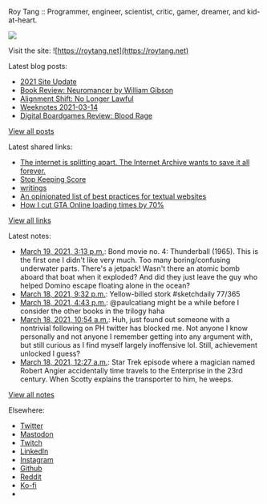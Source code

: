 Roy Tang :: Programmer, engineer, scientist, critic, gamer, dreamer, and kid-at-heart.

![](https://roytang.net/static/img/profile.jpg)

Visit the site: ![https://roytang.net](https://roytang.net)

Latest blog posts:

- [2021 Site Update](https://roytang.net/2021/03/2021-site-update/)
- [Book Review: Neuromancer by William Gibson](https://roytang.net/2021/03/neuromancer/)
- [Alignment Shift: No Longer Lawful](https://roytang.net/2021/03/no-longer-lawful/)
- [Weeknotes 2021-03-14](https://roytang.net/2021/03/weeknotes-2021-03-14/)
- [Digital Boardgames Review: Blood Rage](https://roytang.net/2021/03/blood-rage/)

[View all posts](https://roytang.net/blog)

Latest shared links:

- [The internet is splitting apart. The Internet Archive wants to save it all forever.](https://roytang.net/2021/03/the-internet-is-splitting-apart-the-internet-archive-wants-to-save-it-all-forever/)
- [Stop Keeping Score](https://roytang.net/2021/03/stop-keeping-score/)
- [writings](https://roytang.net/2021/03/writings/)
- [An opinionated list of best practices for textual websites](https://roytang.net/2021/03/an-opinionated-list-of-best-practices-for-textual-websites/)
- [How I cut GTA Online loading times by 70%](https://roytang.net/2021/03/how-i-cut-gta-online-loading-times-by-70/)

[View all links](https://roytang.net/links)

Latest notes:

- [March 19, 2021, 3:13 p.m.](https://roytang.net/2021/03/c6152994fa5ddf4b9c3302bcddfdd699/): Bond movie no. 4: Thunderball (1965). This is the first one I didn&#x27;t like very much. Too many boring/confusing underwater parts. There&#x27;s a jetpack! Wasn&#x27;t there an atomic bomb aboard that boat when it exploded? And did they just leave the guy who helped Domino escape floating alone in the ocean?
- [March 18, 2021, 9:32 p.m.](https://roytang.net/2021/03/1372541524437700614/): Yellow-billed stork #sketchdaily 77/365
- [March 18, 2021, 4:43 p.m.](https://roytang.net/2021/03/1372468780039688193/): @paulcatiang might be a while before I consider the other books in the trilogy haha
- [March 18, 2021, 10:54 a.m.](https://roytang.net/2021/03/1372380839728713730/): Huh, just found out someone with a nontrivial following on PH twitter has blocked me. Not anyone I know personally and not anyone I remember getting into any argument with, but still curious as I find myself largely inoffensive lol. Still, achievement unlocked I guess?
- [March 18, 2021, 12:27 a.m.](https://roytang.net/2021/03/1372223129209208838/): Star Trek episode where a magician named Robert Angier accidentally time travels to the Enterprise in the 23rd century. When Scotty explains the transporter to him, he weeps.

[View all notes](https://roytang.net/notes)

Elsewhere:

- [Twitter](https://twitter.com/roytang)
- [Mastodon](https://mastodon.technology/@roytang)
- [Twitch](https://twitch.tv/twitchyroy)
- [LinkedIn](https://www.linkedin.com/in/roytang)
- [Instagram](https://instagram.com/roytang0400)
- [Github](https://github.com/roytang)
- [Reddit](https://reddit.com/u/hungryroy)
- [Ko-fi](https://ko-fi.com/roytang)
- [](mailto:hello@roytang.net)